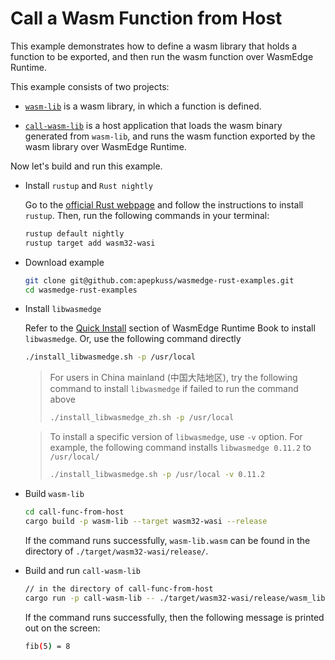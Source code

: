 # Call a Wasm Function from Host

This example demonstrates how to define a wasm library that holds a function to be exported, and then run the wasm function over WasmEdge Runtime.

This example consists of two projects:

- [`wasm-lib`](wasm-lib) is a wasm library, in which a function is defined.

- [`call-wasm-lib`](call-wasm-lib) is a host application that loads the wasm binary generated from `wasm-lib`, and runs the wasm function exported by the wasm library over WasmEdge Runtime.

Now let's build and run this example.

- Install `rustup` and `Rust nightly`

  Go to the [official Rust webpage](https://www.rust-lang.org/tools/install) and follow the instructions to install `rustup`. Then, run the following commands in your terminal:

  ```bash
  rustup default nightly
  rustup target add wasm32-wasi
  ```

- Download example

  ```bash
  git clone git@github.com:apepkuss/wasmedge-rust-examples.git
  cd wasmedge-rust-examples
  ```

- Install `libwasmedge`

  Refer to the [Quick Install](https://wasmedge.org/book/en/quick_start/install.html#quick-install) section of WasmEdge Runtime Book to install `libwasmedge`. Or, use the following command directly

  ```bash
  ./install_libwasmedge.sh -p /usr/local
  ```

  > For users in China mainland (中国大陆地区), try the following command to install `libwasmedge` if failed to run the command above
  >
  > ```bash
  > ./install_libwasmedge_zh.sh -p /usr/local
  > ```

  > To install a specific version of `libwasmedge`, use `-v` option. For example, the following command installs `libwasmedge 0.11.2` to `/usr/local/`
  >
  > ```bash
  > ./install_libwasmedge.sh -p /usr/local -v 0.11.2
  > ```

- Build `wasm-lib`

  ```bash
  cd call-func-from-host
  cargo build -p wasm-lib --target wasm32-wasi --release
  ```

  If the command runs successfully, `wasm-lib.wasm` can be found in the directory of `./target/wasm32-wasi/release/`.

- Build and run `call-wasm-lib`

  ```bash
  // in the directory of call-func-from-host
  cargo run -p call-wasm-lib -- ./target/wasm32-wasi/release/wasm_lib.wasm 5
  ```

  If the command runs successfully, then the following message is printed out on the screen:

  ```bash
  fib(5) = 8
  ```
